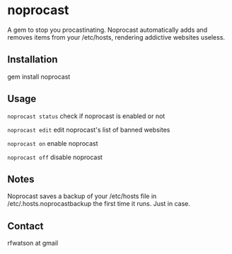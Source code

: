 noprocast
=========

A gem to stop you procastinating. Noprocast automatically adds and removes items from your /etc/hosts, rendering addictive websites useless.

Installation
------------

gem install noprocast

Usage
-----

`noprocast status` check if noprocast is enabled or not

`noprocast edit` edit noprocast's list of banned websites

`noprocast on` enable noprocast

`noprocast off` disable noprocast

Notes
-----

Noprocast saves a backup of your /etc/hosts file in /etc/.hosts.noprocastbackup the first time it runs. Just in case.

Contact
-------

rfwatson at gmail

